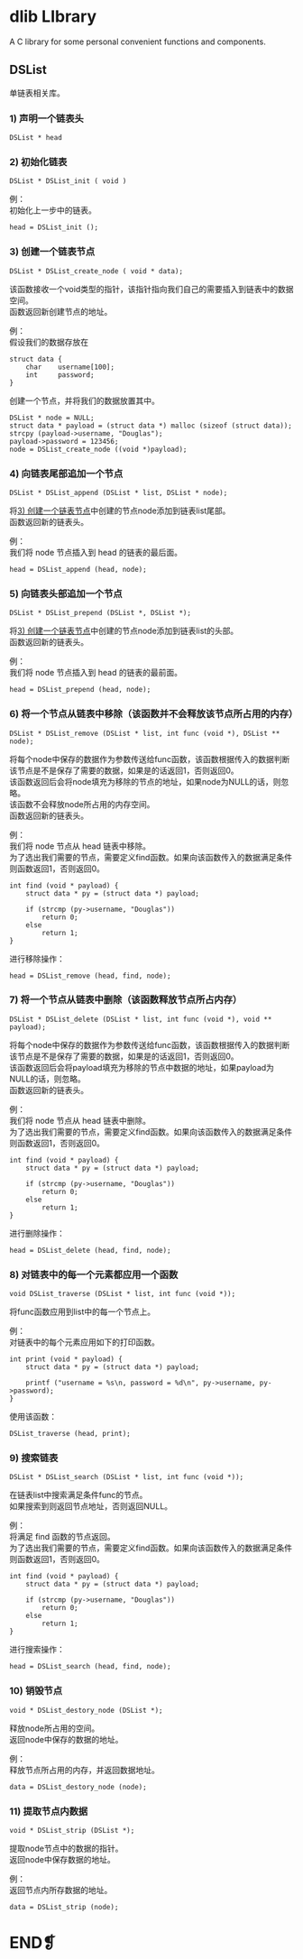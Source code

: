 dlib LIbrary
========================================================
  A C library for some personal convenient functions and components.

DSList
--------------------------------------------------------
  单链表相关库。
### 1) 声明一个链表头
    DSList * head

### 2) 初始化链表
    DSList * DSList_init ( void )
  例：<br />
  初始化上一步中的链表。

    head = DSList_init ();

### <a name="1-3"></a>3) 创建一个链表节点
    DSList * DSList_create_node ( void * data);
  该函数接收一个void类型的指针，该指针指向我们自己的需要插入到链表中的数据空间。<br />
  函数返回新创建节点的地址。

  例：<br />
  假设我们的数据存放在

    struct data {
        char    username[100];
        int     password;
    }

  创建一个节点，并将我们的数据放置其中。

    DSList * node = NULL;
    struct data * payload = (struct data *) malloc (sizeof (struct data));
    strcpy (payload->username, "Douglas");
    payload->password = 123456;
    node = DSList_create_node ((void *)payload);

### 4) 向链表尾部追加一个节点
    DSList * DSList_append (DSList * list, DSList * node);
  将<a href="#1-3">3) 创建一个链表节点</a>中创建的节点node添加到链表list尾部。<br />
  函数返回新的链表头。

  例：<br />
  我们将 node 节点插入到 head 的链表的最后面。

    head = DSList_append (head, node);

### 5) 向链表头部追加一个节点
    DSList * DSList_prepend (DSList *, DSList *);
  将<a href="#1-3">3) 创建一个链表节点</a>中创建的节点node添加到链表list的头部。<br />
  函数返回新的链表头。

  例：<br />
  我们将 node 节点插入到 head 的链表的最前面。

    head = DSList_prepend (head, node);

### 6) 将一个节点从链表中移除（该函数并不会释放该节点所占用的内存）
    DSList * DSList_remove (DSList * list, int func (void *), DSList ** node);
  将每个node中保存的数据作为参数传送给func函数，该函数根据传入的数据判断该节点是不是保存了需要的数据，如果是的话返回1，否则返回0。<br />
  该函数返回后会将node填充为移除的节点的地址，如果node为NULL的话，则忽略。<br />
  该函数不会释放node所占用的内存空间。<br />
  函数返回新的链表头。

  例：<br />
  我们将 node 节点从 head 链表中移除。<br />
  为了选出我们需要的节点，需要定义find函数。如果向该函数传入的数据满足条件则函数返回1，否则返回0。

    int find (void * payload) {
        struct data * py = (struct data *) payload;

        if (strcmp (py->username, "Douglas"))
            return 0;
        else
            return 1;
    }

  进行移除操作：

    head = DSList_remove (head, find, node);

### 7) 将一个节点从链表中删除（该函数释放节点所占内存）
    DSList * DSList_delete (DSList * list, int func (void *), void ** payload);
  将每个node中保存的数据作为参数传送给func函数，该函数根据传入的数据判断该节点是不是保存了需要的数据，如果是的话返回1，否则返回0。<br />
  该函数返回后会将payload填充为移除的节点中数据的地址，如果payload为NULL的话，则忽略。<br />
  函数返回新的链表头。

  例：<br />
  我们将 node 节点从 head 链表中删除。<br />
  为了选出我们需要的节点，需要定义find函数。如果向该函数传入的数据满足条件则函数返回1，否则返回0。

    int find (void * payload) {
        struct data * py = (struct data *) payload;

        if (strcmp (py->username, "Douglas"))
            return 0;
        else
            return 1;
    }

  进行删除操作：

    head = DSList_delete (head, find, node);

### 8) 对链表中的每一个元素都应用一个函数
    void DSList_traverse (DSList * list, int func (void *));
  将func函数应用到list中的每一个节点上。

  例：<br />
  对链表中的每个元素应用如下的打印函数。

    int print (void * payload) {
        struct data * py = (struct data *) payload;

        printf ("username = %s\n, password = %d\n", py->username, py->password);
    }

  使用该函数：

    DSList_traverse (head, print);

### 9) 搜索链表
    DSList * DSList_search (DSList * list, int func (void *));
  在链表list中搜索满足条件func的节点。<br />
  如果搜索到则返回节点地址，否则返回NULL。

  例：<br />
  将满足 find 函数的节点返回。<br />
  为了选出我们需要的节点，需要定义find函数。如果向该函数传入的数据满足条件则函数返回1，否则返回0。

    int find (void * payload) {
        struct data * py = (struct data *) payload;

        if (strcmp (py->username, "Douglas"))
            return 0;
        else
            return 1;
    }

  进行搜索操作：

    head = DSList_search (head, find, node);

### 10) 销毁节点
    void * DSList_destory_node (DSList *);
  释放node所占用的空间。<br />
  返回node中保存的数据的地址。

  例：<br />
  释放节点所占用的内存，并返回数据地址。

    data = DSList_destory_node (node);

### 11) 提取节点内数据
    void * DSList_strip (DSList *);
  提取node节点中的数据的指针。<br />
  返回node中保存数据的地址。

  例：<br />
  返回节点内所存数据的地址。

    data = DSList_strip (node);

END❡
====

